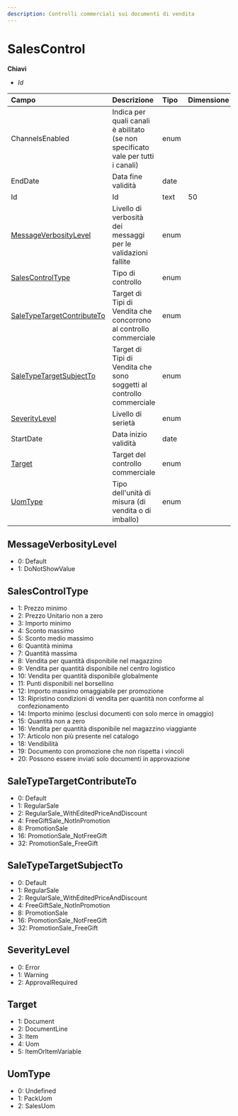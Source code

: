```yaml
---
description: Controlli commerciali sui documenti di vendita
---
```


# SalesControl

**Chiavi**

* _Id_

| Campo | Descrizione | Tipo | Dimensione |
| :--- | :--- | :--- | :--- |
| ChannelsEnabled | Indica per quali canali è abilitato \(se non specificato vale per tutti i canali\) | enum |  |
| EndDate | Data fine validità | date |  |
| Id | Id | text | 50 |
| [MessageVerbosityLevel](salescontrol.md#messageverbositylevel) | Livello di verbosità dei messaggi per le validazioni fallite | enum |  |
| [SalesControlType](salescontrol.md#salescontroltype) | Tipo di controllo | enum |  |
| [SaleTypeTargetContributeTo](salescontrol.md#saletypetargetcontributeto) | Target di Tipi di Vendita che concorrono al controllo commerciale | enum |  |
| [SaleTypeTargetSubjectTo](salescontrol.md#saletypetargetsubjectto) | Target di Tipi di Vendita che sono soggetti al controllo commerciale | enum |  |
| [SeverityLevel](salescontrol.md#severitylevel) | Livello di serietà | enum |  |
| StartDate | Data inizio validità | date |  |
| [Target](salescontrol.md#target) | Target del controllo commerciale | enum |  |
| [UomType](salescontrol.md#uomtype) | Tipo dell'unità di misura \(di vendita o di imballo\) | enum |  |

## MessageVerbosityLevel

* 0: Default
* 1: DoNotShowValue

## SalesControlType

* 1: Prezzo minimo
* 2: Prezzo Unitario non a zero
* 3: Importo minimo
* 4: Sconto massimo
* 5: Sconto medio massimo
* 6: Quantità minima
* 7: Quantità massima
* 8: Vendita per quantità disponibile nel magazzino
* 9: Vendita per quantità disponibile nel centro logistico
* 10: Vendita per quantità disponibile globalmente
* 11: Punti disponibili nel borsellino
* 12: Importo massimo omaggiabile per promozione
* 13: Ripristino condizioni di vendita per quantità non conforme al confezionamento
* 14: Importo minimo \(esclusi documenti con solo merce in omaggio\)
* 15: Quantità non a zero
* 16: Vendita per quantità disponibile nel magazzino viaggiante
* 17: Articolo non più presente nel catalogo
* 18: Vendibilità
* 19: Documento con promozione che non rispetta i vincoli
* 20: Possono essere inviati solo documenti in approvazione

## SaleTypeTargetContributeTo

* 0: Default
* 1: RegularSale
* 2: RegularSale\_WithEditedPriceAndDiscount
* 4: FreeGiftSale\_NotInPromotion
* 8: PromotionSale
* 16: PromotionSale\_NotFreeGift
* 32: PromotionSale\_FreeGift

## SaleTypeTargetSubjectTo

* 0: Default
* 1: RegularSale
* 2: RegularSale\_WithEditedPriceAndDiscount
* 4: FreeGiftSale\_NotInPromotion
* 8: PromotionSale
* 16: PromotionSale\_NotFreeGift
* 32: PromotionSale\_FreeGift

## SeverityLevel

* 0: Error
* 1: Warning
* 2: ApprovalRequired

## Target

* 1: Document
* 2: DocumentLine
* 3: Item
* 4: Uom
* 5: ItemOrItemVariable

## UomType

* 0: Undefined
* 1: PackUom
* 2: SalesUom

